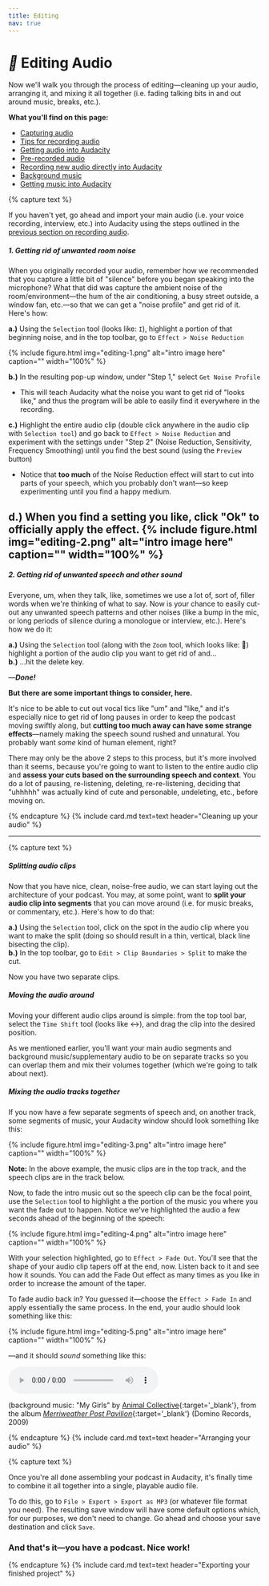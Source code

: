 ```yaml
---
title: Editing
nav: true
---
```


# <i style='color:black;' class='fas'>&#xf0c4;</i> Editing Audio

Now we'll walk you through the process of editing—cleaning up your audio, arranging it, and mixing it all together (i.e. fading talking bits in and out around music, breaks, etc.). 

**What you'll find on this page:**
- <a href="#capturing-audio">Capturing audio</a>
- <a href="#tips">Tips for recording audio</a>
- <a href="#getting-audio-into-audacity">Getting audio into Audacity</a>
- <a href="#prerecorded">Pre-recorded audio</a>
- <a href="#direct">Recording new audio directly into Audacity</a>
- <a href="#music">Background music</a>
- <a href="#getting-music-into-audacity">Getting music into Audacity</a>

{% capture text %}

If you haven't yet, go ahead and import your main audio (i.e. your voice recording, interview, etc.) into Audacity using the steps outlined in the <a href="{{ '/content/1-Recording.html' | relative_url }}"> previous section on recording audio</a>.

##### 1. Getting rid of unwanted room noise

When you originally recorded your audio, remember how we recommended that you capture a little bit of "silence" before you began speaking into the microphone? What that did was capture the ambient noise of the room/environment—the hum of the air conditioning, a busy street outside, a window fan, etc.—so that we can get a "noise profile" and get rid of it. Here's how:

**a.)** Using the ``Selection`` tool (looks like: ``I``), highlight a portion of that beginning noise, and in the top toolbar, go to ``Effect > Noise Reduction``

 {% include figure.html img="editing-1.png" alt="intro image here" caption="" width="100%" %}

**b.)** In the resulting pop-up window, under "Step 1," select ``Get Noise Profile``
- This will teach Audacity what the noise you want to get rid of "looks like," and thus the program will be able to easily find it everywhere in the recording. 

**c.)** Highlight the entire audio clip (double click anywhere in the audio clip with ``Selection tool``) and go back to ``Effect > Noise Reduction`` and experiment with the settings under "Step 2" (Noise Reduction, Sensitivity, Frequency Smoothing) until you find the best sound (using the ``Preview`` button)
- Notice that **too much** of the Noise Reduction effect will start to cut into parts of your speech, which you probably don't want—so keep experimenting until you find a happy medium. 

**d.)** When you find a setting you like, click "Ok" to officially apply the effect.
{% include figure.html img="editing-2.png" alt="intro image here" caption="" width="100%" %}
---
##### 2. Getting rid of unwanted speech and other sound

Everyone, um, when they talk, like, sometimes we use a lot of, sort of, filler words when we're thinking of what to say. Now is your chance to easily cut-out any unwanted speech patterns and other noises (like a bump in the mic, or long periods of silence during a monologue or interview, etc.). Here's how we do it:

**a.)** Using the ``Selection`` tool (along with the ``Zoom`` tool, which looks like: &#x1F50E;) highlight a portion of the audio clip you want to get rid of and...  
**b.)** ...hit the delete key.  

—***Done!***  

**But there are some important things to consider, here.**  

It's nice to be able to cut out vocal tics like "um" and "like," and it's especially nice to get rid of long pauses in order to keep the podcast moving swiftly along, but **cutting too much away can have some strange effects**—namely making the speech sound rushed and unnatural. You probably want *some* kind of human element, right?  

There may only be the above 2 steps to this process, but it's more involved than it seems, because you're going to want to listen to the entire audio clip and **assess your cuts based on the surrounding speech and context**. You do a lot of pausing, re-listening, deleting, re-re-listening, deciding that "uhhhhh" was actually kind of cute and personable, *un*deleting, etc., before moving on.

{% endcapture %}
{% include card.md text=text header="Cleaning up your audio" %}

---

{% capture text %}

##### Splitting audio clips

Now that you have nice, clean, noise-free audio, we can start laying out the architecture of your podcast. You may, at some point, want to **split your audio clip into segments** that you can move around (i.e. for music breaks, or commentary, etc.). Here's how to do that:

**a.)** Using the ``Selection`` tool, click on the spot in the audio clip where you want to make the split (doing so should result in a thin, vertical, black line bisecting the clip).  
**b.)** In the top toolbar, go to ``Edit > Clip Boundaries > Split`` to make the cut.  

Now you have two separate clips. 

##### Moving the audio around

Moving your different audio clips around is simple: from the top tool bar, select the ``Time Shift`` tool (looks like &#8596;), and drag the clip into the desired position.  

As we mentioned earlier, you'll want your main audio segments and background music/supplementary audio to be on separate tracks so you can overlap them and mix their volumes together (which we're going to talk about next).

##### Mixing the audio tracks together

If you now have a few separate segments of speech and, on another track, some segments of music, your Audacity window should look something like this:

{% include figure.html img="editing-3.png" alt="intro image here" caption="" width="100%" %}

**Note:** In the above example, the music clips are in the top track, and the speech clips are in the track below.

Now, to fade the intro music out so the speech clip can be the focal point, use the ``Selection`` tool to highlight a the portion of the music you where you want the fade out to happen. Notice we've highlighted the audio a few seconds ahead of the beginning of the speech:

{% include figure.html img="editing-4.png" alt="intro image here" caption="" width="100%" %}

With your selection highlighted, go to ``Effect > Fade Out``. You'll see that the shape of your audio clip tapers off at the end, now. Listen back to it and see how it sounds. You can add the Fade Out effect as many times as you like in order to increase the amount of the taper. 

To fade audio back in? You guessed it—choose the ``Effect > Fade In`` and apply essentially the same process. In the end, your audio should look something like this:

{% include figure.html img="editing-5.png" alt="intro image here" caption="" width="100%" %}

—and it should *sound* something like this:

<audio controls>
  <source src="{{ '/content/audio/fading-in-and-out-demo.mp3' | relative_url }}" type="audio/mpeg">
Your browser does not support the audio element.
</audio>

(background music: "My Girls" by [Animal Collective](https://en.wikipedia.org/wiki/Animal_Collective){:target='_blank'}, from the album [*Merriweather Post Pavilion*](https://en.wikipedia.org/wiki/Merriweather_Post_Pavilion_(album)){:target='_blank'} (Domino Records, 2009)

{% endcapture %}
{% include card.md text=text header="Arranging your audio" %}

{% capture text %}

Once you're all done assembling your podcast in Audacity, it's finally time to combine it all together into a single, playable audio file. 

To do this, go to ``File > Export > Export as MP3`` (or whatever file format you need). The resulting save  window will have some default options which, for our purposes, we don't need to change. Go ahead and choose your save destination and click ``Save``.

### And that's it—you have a podcast. Nice work!

{% endcapture %}
{% include card.md text=text header="Exporting your finished project" %}

